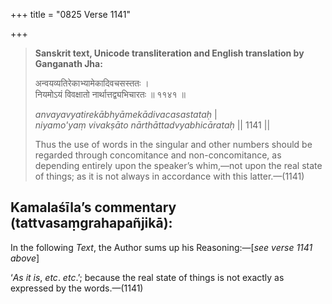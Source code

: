 +++
title = "0825 Verse 1141"

+++
> **Sanskrit text, Unicode transliteration and English translation by Ganganath Jha:** 
>
> अन्वयव्यतिरेकाभ्यामेकादिवचसस्ततः ।  
> नियमोऽयं विवक्षातो नार्थात्तद्व्यभिचारतः ॥ ११४१ ॥ 
>
> *anvayavyatirekābhyāmekādivacasastataḥ* \|  
> *niyamo'yaṃ vivakṣāto nārthāttadvyabhicārataḥ* \|\| 1141 \|\| 
>
> Thus the use of words in the singular and other numbers should be regarded through concomitance and non-concomitance, as depending entirely upon the speaker’s whim,—not upon the real state of things; as it is not always in accordance with this latter.—(1141)



## Kamalaśīla’s commentary (tattvasaṃgrahapañjikā):

In the following *Text*, the Author sums up his Reasoning:—[*see verse 1141 above*]

‘*As* *it* *is*, *etc*. *etc*.’; because the real state of things is not exactly as expressed by the words.—(1141)


